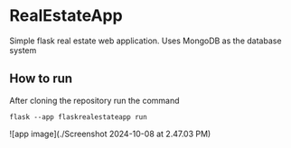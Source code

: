 # RealEstateApp
Simple flask real estate web application.
Uses MongoDB as the database system

## How to run
After cloning the repository run the command
```
flask --app flaskrealestateapp run
```
![app image](./Screenshot 2024-10-08 at 2.47.03 PM)
